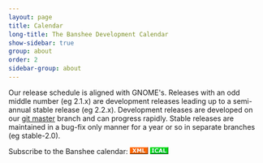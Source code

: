 ```yaml
---
layout: page
title: Calendar
long-title: The Banshee Development Calendar
show-sidebar: true
group: about
order: 2
sidebar-group: about
---
```


Our release schedule is aligned with GNOME's.  Releases with an odd middle number (eg 2.1.x) are development releases leading up to a semi-annual stable release (eg 2.2.x).  Development releases are developed on our [git master](/download/development) branch and can progress rapidly.  Stable releases are maintained in a bug-fix only manner for a year or so in separate branches (eg stable-2.0).

Subscribe to the Banshee calendar: [![XML](/images/xml.gif)](http://www.google.com/calendar/feeds/3qsnb7lrm1jcacfaafe01ulu70%40group.calendar.google.com/public/basic)
[![iCal](/images/ical.gif)](http://www.google.com/calendar/ical/3qsnb7lrm1jcacfaafe01ulu70%40group.calendar.google.com/public/basic.ics)



  




